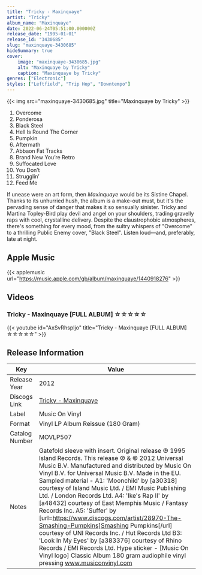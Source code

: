 ```yaml
---
title: "Tricky - Maxinquaye"
artist: "Tricky"
album_name: "Maxinquaye"
date: 2022-06-24T05:51:00.000000Z
release_date: "1995-01-01"
release_id: "3430685"
slug: "maxinquaye-3430685"
hideSummary: true
cover:
    image: "maxinquaye-3430685.jpg"
    alt: "Maxinquaye by Tricky"
    caption: "Maxinquaye by Tricky"
genres: ["Electronic"]
styles: ["Leftfield", "Trip Hop", "Downtempo"]
---
```


{{< img src="maxinquaye-3430685.jpg" title="Maxinquaye by Tricky" >}}

<!-- section break -->

1. Overcome
2. Ponderosa
3. Black Steel
4. Hell Is Round The Corner
5. Pumpkin
6. Aftermath
7. Abbaon Fat Tracks
8. Brand New You’re Retro
9. Suffocated Love
10. You Don’t
11. Strugglin’
12. Feed Me

<!-- section break -->


If unease were an art form, then <i>Maxinquaye</i> would be its Sistine Chapel. Thanks to its unhurried hush, the album is a make-out must, but it's the pervading sense of danger that makes it so sensually sinister. Tricky and Martina Topley-Bird play devil and angel on your shoulders, trading gravelly raps with cool, crystalline delivery. Despite the claustrophobic atmospheres, there's something for every mood, from the sultry whispers of "Overcome" to a thrilling Public Enemy cover, "Black Steel". Listen loud—and, preferably, late at night.



## Apple Music
{{< applemusic url="https://music.apple.com/gb/album/maxinquaye/1440918276" >}}





## Videos
### Tricky - Maxinquaye [FULL ALBUM] ☆☆☆☆☆
{{< youtube id="AxSvRhspIjo" title="Tricky - Maxinquaye [FULL ALBUM] ☆☆☆☆☆" >}}<br>



## Release Information
|  Key           | Value                                                |
| ---------------| ---------------------------------------------------- |
| Release Year   | 2012                                   |
| Discogs Link   | [Tricky - Maxinquaye](https://www.discogs.com/release/3430685-Tricky-Maxinquaye) |
| Label          | Music On Vinyl |
| Format         | Vinyl LP Album Reissue (180 Gram) |
| Catalog Number | MOVLP507 |
| Notes | Gatefold sleeve with insert.  Original release ℗ 1995 Island Records. This release ℗ & © 2012 Universal Music B.V. Manufactured and distributed by Music On Vinyl B.V. for Universal Music B.V.  Made in the EU.  Sampled material - A1: 'Moonchild' by [a30318] courtesy of Island Music Ltd. / EMI Music Publishing Ltd. / London Records Ltd. A4: 'Ike's Rap II' by [a48432] courtesy of East Memphis Music / Fantasy Records Inc. A5: 'Suffer' by [url=https://www.discogs.com/artist/28970-The-Smashing-Pumpkins]Smashing Pumpkins[/url] courtesy of UNI Records Inc. / Hut Records Ltd B3: 'Look In My Eyes' by [a383376] courtesy of Rhino Records / EMI Records Ltd.  Hype sticker - [Music On Vinyl logo] Classic Album 180 gram audiophile vinyl pressing www.musiconvinyl.com |